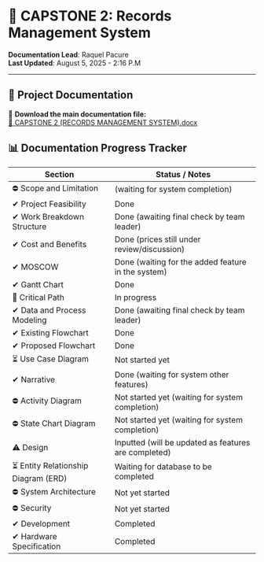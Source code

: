 # 📁 CAPSTONE 2: Records Management System

**Documentation Lead**: Raquel Pacure  
**Last Updated**: August 5, 2025 - 2:16 P.M

---

## 📄 Project Documentation

🔗 **Download the main documentation file:**  
[📎 CAPSTONE 2 (RECORDS MANAGEMENT SYSTEM).docx](https://docs.google.com/document/d/19t71Zc0mAsOKNc0dFHcManzCxtGEgPy_/edit?usp=sharing&ouid=104714777232985337086&rtpof=true&sd=true)  


## 📊 Documentation Progress Tracker

| Section                               | Status / Notes                                                                 |
|---------------------------------------|--------------------------------------------------------------------------------|
| ⛔ Scope and Limitation                 | (waiting for system completion)                                           |
| ✔︎ Project Feasibility                 | Done                                                                          |
| ✔︎ Work Breakdown Structure            | Done (awaiting final check by team leader)                                    |
| ✔︎ Cost and Benefits                   | Done (prices still under review/discussion)                                   |
| ✔︎ MOSCOW                              | Done (waiting for the added feature in the system)                          |
| ✔︎ Gantt Chart                         | Done                                           |
| 🔄 Critical Path                       | In progress                                  |
| ✔︎ Data and Process Modeling           | Done (awaiting final check by team leader)                                    |
| ✔︎ Existing Flowchart                  | Done                                                                          |
| ✔︎ Proposed Flowchart                  | Done                                                                          |
| ⏳ Use Case Diagram                    | Not started yet                                                               |
| ✔︎ Narrative                           | Done (waiting for system other features)                               |
| ⛔ Activity Diagram                    | Not started yet (waiting for system completion)                               |
| ⛔ State Chart Diagram                 | Not started yet (waiting for system completion)                                |
| ⚠️ Design                              | Inputted (will be updated as features are completed)                          |
| ⏳ Entity Relationship Diagram (ERD)   | Waiting for database to be completed                                          |
| ⛔ System Architecture                 | Not yet started                                                              |
| ⛔ Security                            | Not yet started                                                              |
| ✔︎ Development                         | Completed                                                                     |
| ✔︎ Hardware Specification            | Completed                                                                       |